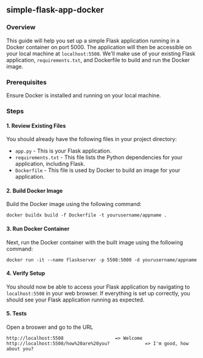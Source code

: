 ## simple-flask-app-docker

### Overview

This guide will help you set up a simple Flask application running in a Docker container on port 5000. The application will then be accessible on your local machine at `localhost:5508`. We'll make use of your existing Flask application, `requirements.txt`, and Dockerfile to build and run the Docker image.

### Prerequisites

Ensure Docker is installed and running on your local machine.

### Steps

#### 1. Review Existing Files

You should already have the following files in your project directory:

- `app.py` - This is your Flask application.
- `requirements.txt` - This file lists the Python dependencies for your application, including Flask.
- `Dockerfile` - This file is used by Docker to build an image for your application.

#### 2. Build Docker Image

Build the Docker image using the following command:

```
docker buildx build -f Dockerfile -t yourusername/appname .
```

#### 3. Run Docker Container

Next, run the Docker container with the built image using the following command:

```
docker run -it --name flaskserver -p 5508:5000 -d yourusername/appname
```

#### 4. Verify Setup

You should now be able to access your Flask application by navigating to `localhost:5508` in your web browser. If everything is set up correctly, you should see your Flask application running as expected.

#### 5. Tests

Open a broswer and go to the URL

```
http://localhost:5508					=> Welcome
http://localhost:5508/how%20are%20you?		       => I'm good, how about you?
```
